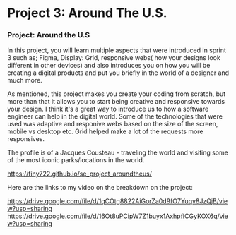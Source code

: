 # Project 3: Around The U.S.

### Project: Around the U.S

In this project, you will learn multiple aspects that were introduced in sprint 3 such as; Figma, Display: Grid, responsive webs( how your designs look different in other devices) and also introduces you on how you will be creating a digital products and put you briefly in the world of a designer and much more.

As mentioned, this project makes you create your coding from scratch, but more than that it allows you to start being creative and responsive towards your design. I think it's a great way to introduce us to how a software engineer can help in the digital world. Some of the technologies that were used was adaptive and responive webs based on the size of the screen, mobile vs desktop etc. Grid helped make a lot of the requests more responsives.

The profile is of a Jacques Cousteau - traveling the world and visiting some of the most iconic parks/locations in the world.

https://finy722.github.io/se_project_aroundtheus/

Here are the links to my video on the breakdown on the project:

https://drive.google.com/file/d/1qCOtg8822AiGorZa0d9fO7Yuqv8JzQjB/view?usp=sharing
https://drive.google.com/file/d/16Ot8uPCipW7Z1buyx1AxhpfICGyKOX6q/view?usp=sharing
